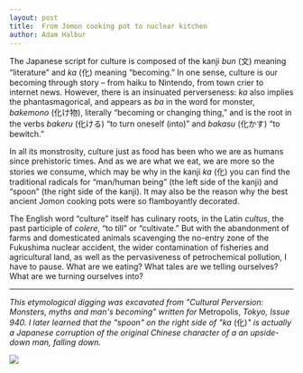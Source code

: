 ```yaml
---
layout: post
title:  From Jomon cooking pot to nuclear kitchen
author: Adam Halbur
---
```

The Japanese script for culture is composed of the kanji *bun* (文) meaning “literature” and *ka* (化) meaning “becoming.”  In one sense, culture is our becoming through story – from haiku to Nintendo, from town crier to internet news.  However, there is an insinuated perverseness: *ka* also implies the phantasmagorical, and appears as *ba* in the word for monster, *bakemono* (化け物), literally “becoming or changing thing,” and is the root in the verbs *bakeru* (化ける) “to turn oneself (into)” and *bakasu* (化かす) “to bewitch.”  

In all its monstrosity, culture just as food has been who we are as humans since prehistoric times.  And as we are what we eat, we are more so the stories we consume, which may be why in the kanji *ka* (化) you can find the traditional radicals for “man/human being” (the left side of the kanji) and “spoon” (the right side of the kanji). It may also be the reason why the best ancient Jomon cooking pots were so flamboyantly decorated.  

The English word “culture” itself has culinary roots, in the Latin *cultus*, the past participle of *colere*, “to till” or “cultivate.” But with the abandonment of farms and domesticated animals scavenging the no-entry zone of the Fukushima nuclear accident, the wider contamination of fisheries and agricultural land, as well as the pervasiveness of petrochemical pollution, I have to pause. What are we eating? What tales are we telling ourselves? What are we turning ourselves into?  

---------------------------------

*This etymological digging was excavated from "Cultural Perversion: Monsters, myths and man's becoming" written for* Metropolis, *Tokyo, Issue 940. I later learned that the "spoon" on the right side of "ka* (化)*" is actually a Japanese corruption of the original Chinese character of a an upside-down man, falling down.*

![](https://c1.staticflickr.com/5/4821/31543441327_b0f1c5e6fa_k.jpg)
